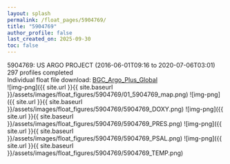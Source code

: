 ```yaml
---
layout: splash
permalink: /float_pages/5904769/
title: "5904769"
author_profile: false
last_created_on: 2025-09-30
toc: false
---
```

 
5904769: US ARGO PROJECT (2016-06-01T09:16 to 2020-07-06T03:01)\
297 profiles completed\
Individual float file download: [BGC_Argo_Plus_Global](https://ftp.soest.hawaii.edu/bgc_argo_plus/Individual_Floats/outliers_removed/5904769_Sprof_processed.nc)\
![img-png]({{ site.url }}{{ site.baseurl }}/assets/images/float_figures/5904769/01_5904769_map.png)
![img-png]({{ site.url }}{{ site.baseurl }}/assets/images/float_figures/5904769/5904769_DOXY.png)
![img-png]({{ site.url }}{{ site.baseurl }}/assets/images/float_figures/5904769/5904769_PRES.png)
![img-png]({{ site.url }}{{ site.baseurl }}/assets/images/float_figures/5904769/5904769_PSAL.png)
![img-png]({{ site.url }}{{ site.baseurl }}/assets/images/float_figures/5904769/5904769_TEMP.png)
